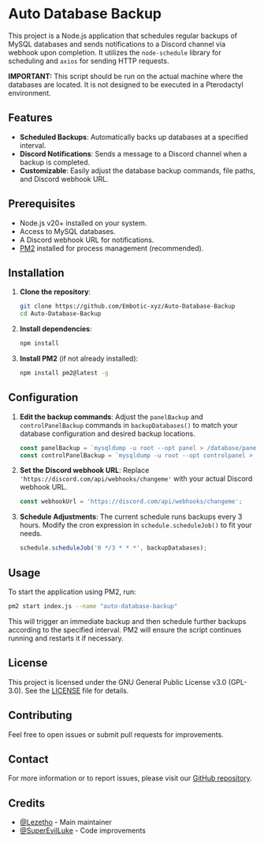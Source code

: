 # Auto Database Backup

This project is a Node.js application that schedules regular backups of MySQL databases and sends notifications to a Discord channel via webhook upon completion. It utilizes the `node-schedule` library for scheduling and `axios` for sending HTTP requests.

**IMPORTANT:** This script should be run on the actual machine where the databases are located. It is not designed to be executed in a Pterodactyl environment.

## Features

- **Scheduled Backups**: Automatically backs up databases at a specified interval.
- **Discord Notifications**: Sends a message to a Discord channel when a backup is completed.
- **Customizable**: Easily adjust the database backup commands, file paths, and Discord webhook URL.

## Prerequisites

- Node.js v20+ installed on your system.
- Access to MySQL databases.
- A Discord webhook URL for notifications.
- [PM2](https://pm2.keymetrics.io/) installed for process management (recommended).

## Installation

1. **Clone the repository**:

   ```bash
   git clone https://github.com/Embotic-xyz/Auto-Database-Backup
   cd Auto-Database-Backup
   ```

2. **Install dependencies**:

   ```bash
   npm install
   ```

3. **Install PM2** (if not already installed):

   ```bash
   npm install pm2@latest -g
   ```

## Configuration

1. **Edit the backup commands**: Adjust the `panelBackup` and `controlPanelBackup` commands in `backupDatabases()` to match your database configuration and desired backup locations.

   ```javascript
   const panelBackup = `mysqldump -u root --opt panel > /database/panel/panel-${date}-${time}.sql`;
   const controlPanelBackup = `mysqldump -u root --opt controlpanel > /database/controlpanel/controlpanel-${date}-${time}.sql`;
   ```

2. **Set the Discord webhook URL**: Replace `'https://discord.com/api/webhooks/changeme'` with your actual Discord webhook URL.

   ```javascript
   const webhookUrl = 'https://discord.com/api/webhooks/changeme';
   ```

3. **Schedule Adjustments**: The current schedule runs backups every 3 hours. Modify the cron expression in `schedule.scheduleJob()` to fit your needs.

   ```javascript
   schedule.scheduleJob('0 */3 * * *', backupDatabases);
   ```

## Usage

To start the application using PM2, run:

```bash
pm2 start index.js --name "auto-database-backup"
```

This will trigger an immediate backup and then schedule further backups according to the specified interval. PM2 will ensure the script continues running and restarts it if necessary.

## License

This project is licensed under the GNU General Public License v3.0 (GPL-3.0). See the [LICENSE](LICENSE) file for details.

## Contributing

Feel free to open issues or submit pull requests for improvements.

## Contact

For more information or to report issues, please visit our [GitHub repository](https://github.com/Embotic-xyz/Auto-Database-Backup).

## Credits

- [@Lezetho](https://github.com/lezetho) - Main maintainer
- [@SuperEvilLuke](https://github.com/SuperEvilLuke) - Code improvements
